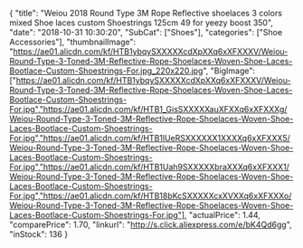 {
	"title": "Weiou 2018 Round Type 3M Rope Reflective shoelaces 3 colors mixed Shoe laces custom Shoestrings 125cm 49  for yeezy boost 350",
	"date": "2018-10-31 10:30:20",
	"SubCat": ["Shoes"],
	"categories": ["Shoe Accessories"],
	"thumbnailImage": "https://ae01.alicdn.com/kf/HTB1ybqySXXXXXcdXpXXq6xXFXXXV/Weiou-Round-Type-3-Toned-3M-Reflective-Rope-Shoelaces-Woven-Shoe-Laces-Bootlace-Custom-Shoestrings-For.jpg_220x220.jpg",
	"BigImage": ["https://ae01.alicdn.com/kf/HTB1ybqySXXXXXcdXpXXq6xXFXXXV/Weiou-Round-Type-3-Toned-3M-Reflective-Rope-Shoelaces-Woven-Shoe-Laces-Bootlace-Custom-Shoestrings-For.jpg","https://ae01.alicdn.com/kf/HTB1_GisSXXXXXauXFXXq6xXFXXXg/Weiou-Round-Type-3-Toned-3M-Reflective-Rope-Shoelaces-Woven-Shoe-Laces-Bootlace-Custom-Shoestrings-For.jpg","https://ae01.alicdn.com/kf/HTB1lUeRSXXXXXX1XXXXq6xXFXXX5/Weiou-Round-Type-3-Toned-3M-Reflective-Rope-Shoelaces-Woven-Shoe-Laces-Bootlace-Custom-Shoestrings-For.jpg","https://ae01.alicdn.com/kf/HTB1Uah9SXXXXXbraXXXq6xXFXXX1/Weiou-Round-Type-3-Toned-3M-Reflective-Rope-Shoelaces-Woven-Shoe-Laces-Bootlace-Custom-Shoestrings-For.jpg","https://ae01.alicdn.com/kf/HTB18bKcSXXXXXcxXVXXq6xXFXXXo/Weiou-Round-Type-3-Toned-3M-Reflective-Rope-Shoelaces-Woven-Shoe-Laces-Bootlace-Custom-Shoestrings-For.jpg"],
	"actualPrice": 1.44,
	"comparePrice": 1.70,
	"linkurl": "http://s.click.aliexpress.com/e/bK4Qd6gg",
	"inStock": 136
}
